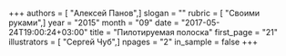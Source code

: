 +++
authors = [ "Алексей Панов",]
slogan = ""
rubric = [ "Своими руками",]
year = "2015"
month = "09"
date = "2017-05-24T19:00:24+03:00"
title = "Пилотируемая полоска"
first_page = "21"
illustrators = [ "Сергей Чуб",]
npages = "2"
in_sample = false
+++
